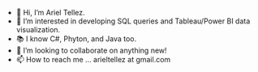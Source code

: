 - 👋 Hi, I’m Ariel Tellez.
- 👀 I’m interested in developing SQL queries and Tableau/Power BI data visualization. 
- 📚 I know C#, Phyton, and Java too. 
- 💞️ I’m looking to collaborate on anything new!
- 📫 How to reach me ... arieltellez at gmail.com

<!---
arielt0010/arielt0010 is a ✨ special ✨ repository because its `README.md` (this file) appears on your GitHub profile.
You can click the Preview link to take a look at your changes.
--->
